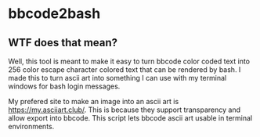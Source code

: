 # bbcode2bash
## WTF does that mean?
Well, this tool is meant to make it easy to turn bbcode color coded text into 256 color escape character colored text that can be rendered by bash. I made this to turn ascii art into something I can use with my terminal windows for bash login messages.

My prefered site to make an image into an ascii art is https://my.asciiart.club/. This is because they support transparency and allow export into bbcode. This script lets bbcode ascii art usable in terminal environments.
